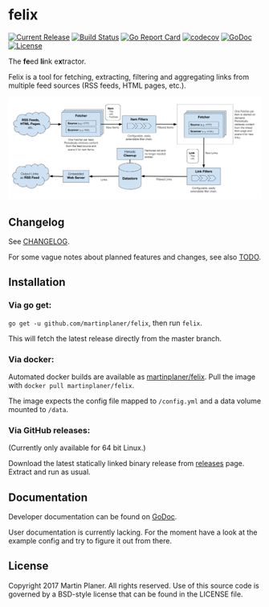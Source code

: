 # felix

[![Current Release](https://img.shields.io/github/release/martinplaner/felix.svg)](https://github.com/martinplaner/felix/releases/latest)
[![Build Status](https://travis-ci.org/martinplaner/felix.svg?branch=master)](https://travis-ci.org/martinplaner/felix)
[![Go Report Card](https://goreportcard.com/badge/github.com/martinplaner/felix)](https://goreportcard.com/report/github.com/martinplaner/felix)
[![codecov](https://codecov.io/gh/martinplaner/felix/branch/master/graph/badge.svg)](https://codecov.io/gh/martinplaner/felix)
[![GoDoc](https://godoc.org/github.com/martinplaner/felix?status.svg)](https://godoc.org/github.com/martinplaner/felix)
[![License](https://img.shields.io/badge/LICENSE-BSD-ff69b4.svg)](https://github.com/martinplaner/felix/blob/master/LICENSE)

The **fe**ed **li**nk e**x**tractor.

Felix is a tool for fetching, extracting, filtering and aggregating links from multiple feed sources (RSS feeds, HTML pages, etc.).

![overview](doc/overview.png)

## Changelog

See [CHANGELOG](CHANGELOG.md).

For some vague notes about planned features and changes, see also [TODO](TODO.md).

## Installation

### Via go get:

`go get -u github.com/martinplaner/felix`, then run `felix`.

This will fetch the latest release directly from the master branch.

### Via docker:

Automated docker builds are available as [martinplaner/felix](https://hub.docker.com/r/martinplaner/felix/). Pull the image with `docker pull martinplaner/felix`.

The image expects the config file mapped to `/config.yml` and a data volume mounted to `/data`.

### Via GitHub releases:

(Currently only available for 64 bit Linux.)

Download the latest statically linked binary release from [releases](https://github.com/martinplaner/felix/releases) page.
Extract and run as usual.

## Documentation

Developer documentation can be found on [GoDoc](https://godoc.org/github.com/martinplaner/felix).

User documentation is currently lacking. For the moment have a look at the example config and try to figure it out from there.

## License

Copyright 2017 Martin Planer. All rights reserved.
Use of this source code is governed by a BSD-style
license that can be found in the LICENSE file.
